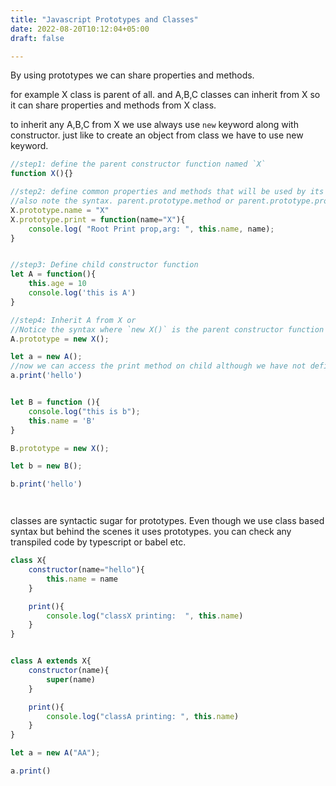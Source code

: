 ```yaml
---
title: "Javascript Prototypes and Classes"
date: 2022-08-20T10:12:04+05:00
draft: false

---
```


By using prototypes we can share properties and methods.

for example X class is parent of all. and A,B,C classes can inherit from X so it can share properties and methods from X class.

to inherit any A,B,C from X we use always use `new` keyword along with constructor. just like to create an object from class we have to use new keyword.

```javascript
//step1: define the parent constructor function named `X`
function X(){}

//step2: define common properties and methods that will be used by its child
//also note the syntax. parent.prototype.method or parent.prototype.property
X.prototype.name = "X"
X.prototype.print = function(name="X"){
    console.log( "Root Print prop,arg: ", this.name, name);
}


//step3: Define child constructor function
let A = function(){
    this.age = 10
    console.log('this is A')    
}

//step4: Inherit A from X or
//Notice the syntax where `new X()` is the parent constructor function being called.
A.prototype = new X();

let a = new A();
//now we can access the print method on child although we have not defined `print` method on child
a.print('hello')


let B = function (){
    console.log("this is b");
    this.name = 'B'
}

B.prototype = new X();

let b = new B();

b.print('hello')




```



classes are syntactic sugar for prototypes.
Even though we use class based syntax but behind the scenes it uses prototypes. you can check any transpiled code by typescript or babel etc.


```javascript
class X{
    constructor(name="hello"){
        this.name = name
    }

    print(){
        console.log("classX printing:  ", this.name)
    }
}


class A extends X{
    constructor(name){
        super(name)
    }

    print(){
        console.log("classA printing: ", this.name)
    }
}

let a = new A("AA");

a.print()
```